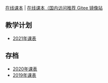 
[在线课本](https://c4pr1c3.github.io/cuc-ns/) | [在线课本（国内访问推荐 Gitee 镜像站](https://c4pr1c3.gitee.io/cuc-ns/)

## 教学计划 

* [2021年课表](ns/2021/index.md)

## 存档

* [2020年课表](ns/2020/index.md)
* [2019年课表](ns/2019/index.md)


